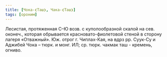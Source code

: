 ```yaml
---
title: [Чока-❮Таш❯, Чака-❮Таш❯]
tags: [ороним]
---
```


Лесистая, протяженная С–Ю возв. с куполообразной скалой на сев. оконеч., которая
обрывается красновато-фиолетовой стеной в сторону лагеря «Отважный». Юж. отрог
г. Чиплах-Кая, на вдрз рр. Суук-Су и Аджибей Чока – тюрк. и монг. ИЛ; ср. тюрк.
чакмак таш - кремень, огниво.
